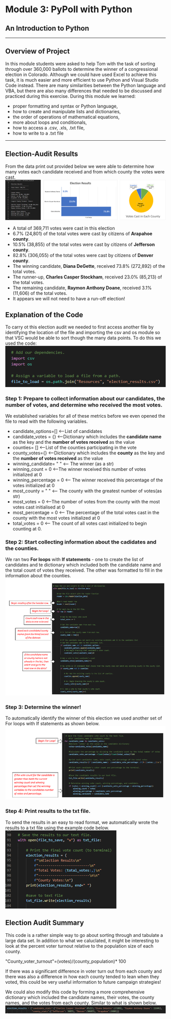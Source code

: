 # Module 3:  PyPoll with Python
## An Introduction to Python 
- - - 
## Overview of Project
In this module students were asked to help Tom with the task of sorting through over 360,000 ballots to determine the winner of a congressional election in Colorado.  Although we could have used Excel to achieve this task, it is much easier and more efficient to use Python and Visual Studio Code instead. There are many similarities between the Python language and VBA, but there are also many differences that needed to be discussed and practiced during this exercise.  During this module we learned:
- proper formatting and syntax or Python language,
- how to create and manipulate lists and dictionaries,
- the order of operations of mathematical equations, 
- more about loops and conditionals,
- how to access a .csv, .xls, .txt file,
- how to write to a .txt file
---
## Election-Audit Results
From the data print out provided below we were able to determine how many votes each candidate received and from which county the votes were cast.
![Election Results Printout](https://github.com/murphyk2021/Election_Analysis/blob/8dcf3343fe2f68e999e75b01e35cfbb1730fb424/Resources/compiled_results.png)

- A total of 369,711 votes were cast in this election
- 6.7% (24,801) of the total votes were cast by citizens of **Arapahoe county**.
- 10.5% (38,855) of the total votes were cast by citizens of **Jefferson county**.
- 82.8% (306,055) of the total votes were cast by citizens of **Denver county**.
- The winning candidate, **Diana DeGette**, received 73.8% (272,892) of the total votes.
- The runner-up, **Charles Casper Stockham**, received 23.0% (85,213) of the total votes.
- The remaining candidate, **Raymon Anthony Doane**, received 3.1% (11,606) of the total votes.
- It appears we will not need to have a run-off election!

## Explanation of the Code
To carry ot this election audit we needed to first access another file by identifying the location of the file and importing the csv and os module so that VSC would be able to sort though the many data points.  To do this we used the code: 
![import dependecy code](https://github.com/murphyk2021/Election_Analysis/blob/3e0a46fe0472dbd11d8bff82fe698f9f800c32a7/Resources/importdependency.PNG)

### Step 1:  Prepare to collect information about our candidates, the number of votes, and determine who received the most votes.  
We established variables for all of these metrics before we even opened the file to read with the following variables.  
- candidate_options=[] <--List of candidates 
- candidate_votes = {} <--Dictionary which includes the **candidate name** as the key and the **number of votes received** as the value
- counties= [] <--List of the counties participating in the vote
- county_votes={} <--Dictionary which includes the **county** as the key and the **number of votes received** as the value
- winning_candidate= " " <-- The winner (as a str)
- winning_count = 0 <--The winner received this number of votes initialized at 0
- winning_percentage = 0 <-- The winner received this percentage of the votes initialized at 0
- most_county = " " <-- The county with the greatest number of votes(as str)
- most_votes = 0 <--The number of votes from the county with the most votes cast initialised at 0
- most_percentage = 0 <-- The percentage of the total votes cast in the county with the most votes initialized at 0
- total_votes = 0 <-- The count of all votes cast initialized to begin counting at 0.

### Step 2:  Start collecting information about the cadidates and the counties.   
We ran two **For loops** with **If statements** - one to create the list of candidates and te dictionary which included both the candidate name and the total count of votes they received.  The other was formatted to fill in the information about the counties.
![ForLoops and If Statements](https://github.com/murphyk2021/Election_Analysis/blob/2bb840301373c1888829fcc0cdc5ad730a0dc3aa/Resources/ForLoop_andIfStatement.PNG)

### Step 3:  Determine the winner!
To automatically identify the winner of this election we used another set of For loops with If statements as shown below.
![Determine the winner](https://github.com/murphyk2021/Election_Analysis/blob/2129ba05c73c116144f9cf4989946a81f3a8ab69/Resources/determine%20the%20winner.PNG)

### Step 4:  Print results to the txt file.
To send the results in an easy to read format, we automatically wrote the results to a txt file using the example code below.
![print to txt](https://github.com/murphyk2021/Election_Analysis/blob/725ba7c7f7312a32a9a2dc466e9b1462922c0e92/Resources/print_results_code.PNG)

## Election Audit Summary
This code is a rather simple way to go about sorting through and tabulate a large data set. In addition to what we caluclated, it might be interesting to look at the percent voter turnout relative to the population size of each county. 

"County_voter_turnout"=(votes)/(county_population)* 100

If there was a significant difference in voter turn out from each county and there was also a difference in how each county tended to lean when they voted, this could be very useful information to future campaign strategies!  

We could also modify this code by forming a more comprehensive dictionary which included the candidate names, their votes, the county names, and the votes from each county. Similar to what is shown below.
![modified dictionary](https://github.com/murphyk2021/Election_Analysis/blob/374a31b9c5963a95984d4926dd87d85090e3cb37/Resources/modified%20dictionary.PNG)
